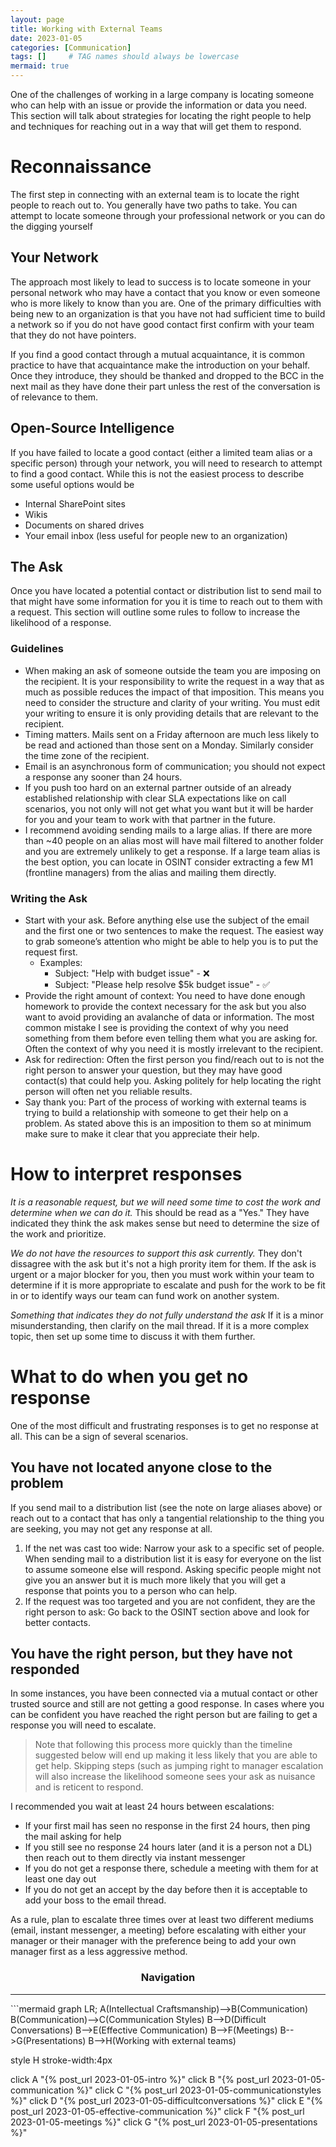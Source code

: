 ```yaml
---
layout: page
title: Working with External Teams
date: 2023-01-05
categories: [Communication]
tags: []     # TAG names should always be lowercase
mermaid: true
---
```

One of the challenges of working in a large company is locating someone who can help with an issue or provide the information or data you need. This section will talk about strategies for locating the right people to help and techniques for reaching out in a way that will get them to respond.

# Reconnaissance
The first step in connecting with an external team is to locate the right people to reach out to. You generally have two paths to take. You can attempt to locate someone through your professional network or you can do the digging yourself

## Your Network
The approach most likely to lead to success is to locate someone in your personal network who may have a contact that you know or even someone who is more likely to know than you are. One of the primary difficulties with being new to an organization is that you have not had sufficient time to build a network so if you do not have good contact first confirm with your team that they do not have pointers.

If you find a good contact through a mutual acquaintance, it is common practice to have that acquaintance make the introduction on your behalf. Once they introduce, they should be thanked and dropped to the BCC in the next mail as they have done their part unless the rest of the conversation is of relevance to them.

## Open-Source Intelligence
If you have failed to locate a good contact (either a limited team alias or a specific person) through your network, you will need to research to attempt to find a good contact. While this is not the easiest process to describe some useful options would be
- Internal SharePoint sites
- Wikis
- Documents on shared drives
- Your email inbox (less useful for people new to an organization)

## The Ask
Once you have located a potential contact or distribution list to send mail to that might have some information for you it is time to reach out to them with a request. This section will outline some rules to follow to increase the likelihood of a response.

### Guidelines
- When making an ask of someone outside the team you are imposing on the recipient. It is your responsibility to write the request in a way that as much as possible reduces the impact of that imposition. This means you need to consider the structure and clarity of your writing. You must edit your writing to ensure it is only providing details that are relevant to the recipient.
- Timing matters. Mails sent on a Friday afternoon are much less likely to be read and actioned than those sent on a Monday. Similarly consider the time zone of the recipient.
- Email is an asynchronous form of communication; you should not expect a response any sooner than 24 hours.
- If you push too hard on an external partner outside of an already established relationship with clear SLA expectations like on call scenarios, you not only will not get what you want but it will be harder for you and your team to work with that partner in the future.
- I recommend avoiding sending mails to a large alias. If there are more than ~40 people on an alias most will have mail filtered to another folder and you are extremely unlikely to get a response. If a large team alias is the best option, you can locate in OSINT consider extracting a few M1 (frontline managers) from the alias and mailing them directly. 
### Writing the Ask
- Start with your ask. Before anything else use the subject of the email and the first one or two sentences to make the request. The easiest way to grab someone’s attention who might be able to help you is to put the request first.
    - Examples:
        - Subject: "Help with budget issue" - ❌
 	    - Subject: "Please help resolve $5k budget issue" - ✅
- Provide the right amount of context: You need to have done enough homework to provide the context necessary for the ask but you also want to avoid providing an avalanche of data or information. The most common mistake I see is providing the context of why you need something from them before even telling them what you are asking for. Often the context of why you need it is mostly irrelevant to the recipient.
- Ask for redirection: Often the first person you find/reach out to is not the right person to answer your question, but they may have good contact(s) that could help you. Asking politely for help locating the right person will often net you reliable results.
- Say thank you: Part of the process of working with external teams is trying to build a relationship with someone to get their help on a problem. As stated above this is an imposition to them so at minimum make sure to make it clear that you appreciate their help.

# How to interpret responses
_It is a reasonable request, but we will need some time to cost the work and determine when we can do it._ 
This should be read as a "Yes." They have indicated they think the ask makes sense but need to determine the size of the work and prioritize.

_We do not have the resources to support this ask currently._
They don't dissagree with the ask but it's not a high prority item for them. If the ask is urgent or a major blocker for you, then you must work within your team to determine if it is more appropriate to escalate and push for the work to be fit in or to identify ways our team can fund work on another system.

_Something that indicates they do not fully understand the ask_
If it is a minor misunderstanding, then clarify on the mail thread. If it is a more complex topic, then set up some time to discuss it with them further.

# What to do when you get no response
One of the most difficult and frustrating responses is to get no response at all. This can be a sign of several scenarios.

## You have not located anyone close to the problem
If you send mail to a distribution list (see the note on large aliases above) or reach out to a contact that has only a tangential relationship to the thing you are seeking, you may not get any response at all.
1.	If the net was cast too wide: Narrow your ask to a specific set of people. When sending mail to a distribution list it is easy for everyone on the list to assume someone else will respond. Asking specific people might not give you an answer but it is much more likely that you will get a response that points you to a person who can help.
2.	If the request was too targeted and you are not confident, they are the right person to ask: Go back to the OSINT section above and look for better contacts.

## You have the right person, but they have not responded
In some instances, you have been connected via a mutual contact or other trusted source and still are not getting a good response. In cases where you can be confident you have reached the right person but are failing to get a response you will need to escalate.

> Note that following this process more quickly than the timeline suggested below will end up making it less likely that you are able to get help. Skipping steps (such as jumping right to manager escalation will also increase the likelihood someone sees your ask as nuisance and is reticent to respond.

I recommended you wait at least 24 hours between escalations:
- If your first mail has seen no response in the first 24 hours, then ping the mail asking for help
- If you still see no response 24 hours later (and it is a person not a DL) then reach out to them directly via instant messenger
- If you do not get a response there, schedule a meeting with them for at least one day out
- If you do not get an accept by the day before then it is acceptable to add your boss to the email thread.

As a rule, plan to escalate three times over at least two different mediums (email, instant messenger, a meeting) before escalating with either your manager or their manager with the preference being to add your own manager first as a less aggressive method.

<center><h3>Navigation</h3></center>
<hr/>
```mermaid
graph LR;
  A(Intellectual Craftsmanship)-->B(Communication)
  B(Communication)-->C(Communication Styles)
  B-->D(Difficult Conversations)
  B-->E(Effective Communication)
  B-->F(Meetings)
  B-->G(Presentations)
  B-->H(Working with external teams)

  style H stroke-width:4px

  click A "{% post_url 2023-01-05-intro %}"
  click B "{% post_url 2023-01-05-communication %}"
  click C "{% post_url 2023-01-05-communicationstyles %}"
  click D "{% post_url 2023-01-05-difficultconversations %}"
  click E "{% post_url 2023-01-05-effective-communication %}"
  click F "{% post_url 2023-01-05-meetings %}"
  click G "{% post_url 2023-01-05-presentations %}"
```
